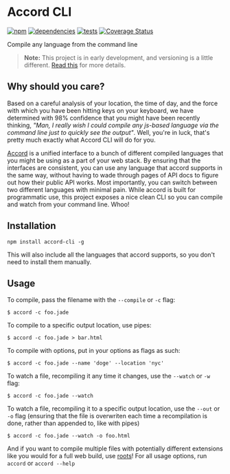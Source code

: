 # Accord CLI
[![npm](https://badge.fury.io/js/accord-cli.png)](http://badge.fury.io/js/accord-cli)  [![dependencies](https://david-dm.org/carrot/accord-cli.png?theme=shields.io)](https://david-dm.org/carrot/accord-cli) [![tests](https://travis-ci.org/carrot/accord-cli.png?branch=master)](https://travis-ci.org/carrot/accord-cli) [![Coverage Status](https://coveralls.io/repos/carrot/accord-cli/badge.png)](https://coveralls.io/r/carrot/accord-cli)

Compile any language from the command line

> **Note:** This project is in early development, and versioning is a little different. [Read this](http://markup.im/#q4_cRZ1Q) for more details.

## Why should you care?
Based on a careful analysis of your location, the time of day, and the force with which you have been hitting keys on your keyboard, we have determined with 98% confidence that you might have been recently thinking, _"Man, I really wish I could compile any js-based language via the command line just to quickly see the output"_. Well, you're in luck, that's pretty much exactly what Accord CLI will do for you.

[Accord](https://github.com/jenius/accord) is a unified interface to a bunch of different compiled languages that you might be using as a part of your web stack. By ensuring that the interfaces are consistent, you can use any language that accord supports in the same way, without having to wade through pages of API docs to figure out how their public API works. Most importantly, you can switch between two different languages with minimal pain. While accord is built for programmatic use, this project exposes a nice clean CLI so you can compile and watch from your command line. Whoo!

## Installation

```
npm install accord-cli -g
```

This will also include all the languages that accord supports, so you don't need to install them manually.

## Usage
To compile, pass the filename with the `--compile` or `-c` flag:

```
$ accord -c foo.jade
```

To compile to a specific output location, use pipes:

```
$ accord -c foo.jade > bar.html
```

To compile with options, put in your options as flags as such:

```
$ accord -c foo.jade --name 'doge' --location 'nyc'
```

To watch a file, recompiling it any time it changes, use the `--watch` or `-w` flag:

```
$ accord -c foo.jade --watch
```

To watch a file, recompiling it to a specific output location, use the `--out` or `-o` flag (ensuring that the file is overwriten each time a recompilation is done, rather than appended to, like with pipes)

```
$ accord -c foo.jade --watch -o foo.html
```

And if you want to compile multiple files with potentially different extensions like you would for a full web build, use [roots](http://roots.cx)! For all usage options, run `accord` or `accord --help`

